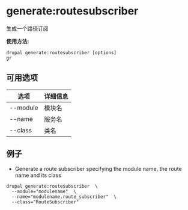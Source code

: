 # generate:routesubscriber
生成一个路径订阅

**使用方法:**
```
drupal generate:routesubscriber [options]
gr
```

## 可用选项
选项 | 详细信息
-------|-------------
--module | 模块名
--name | 服务名
--class | 类名

## 例子
* Generate a route subscriber specifying the module name, the route name and its class
```
drupal generate:routesubscriber  \
  --module="modulename"  \
  --name="modulename.route_subscriber"  \
  --class="RouteSubscriber"
```

